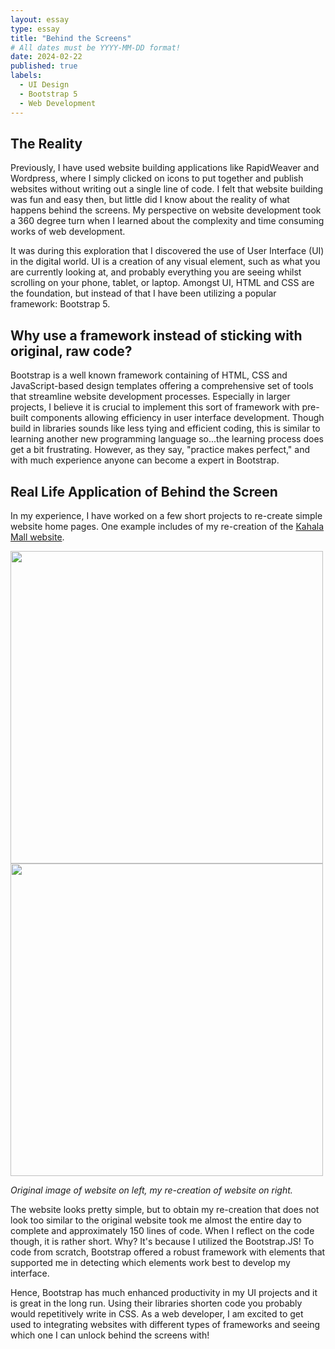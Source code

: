 ```yaml
---
layout: essay
type: essay
title: "Behind the Screens"
# All dates must be YYYY-MM-DD format!
date: 2024-02-22
published: true
labels:
  - UI Design
  - Bootstrap 5
  - Web Development
---
```



## The Reality

Previously, I have used website building applications like RapidWeaver and Wordpress, where I simply clicked on icons to put together and publish websites without writing out a single line of code. I felt that website building was fun and easy then, but little did I know about the reality of what happens behind the screens. My perspective on website development took a 360 degree turn when I learned about the complexity and time consuming works of web development.

It was during this exploration that I discovered the use of User Interface (UI) in the digital world. UI is a creation of any visual element, such as what you are currently looking at, and probably everything you are seeing whilst scrolling on your phone, tablet, or laptop. Amongst UI, HTML and CSS are the foundation, but instead of that I have been utilizing a popular framework: Bootstrap 5.

## Why use a framework instead of sticking with original, raw code?

Bootstrap is a well known framework containing of HTML, CSS and JavaScript-based design templates offering a comprehensive set of tools that streamline website development processes. Especially in larger projects, I believe it is crucial to implement this sort of framework with pre-built components allowing efficiency in user interface development. Though build in libraries sounds like less tying and efficient coding, this is similar to learning another new programming language so...the learning process does get a bit frustrating. However, as they say, "practice makes perfect," and with much experience anyone can become a expert in Bootstrap.

## Real Life Application of Behind the Screen

In my experience, I have worked on a few short projects to re-create simple website home pages. One example includes of my re-creation of the [Kahala Mall website](https://www.kahalamallcenter.com/).

<div class="text-center p-4">
    <img width="500px" src="../img/kahalamall.png">
    <img width="500px" src="../img/my-kahalamall.png">
</div>

*Original image of website on left, my re-creation of website on right.*

The website looks pretty simple, but to obtain my re-creation that does not look too similar to the original website took me almost the entire day to complete and approximately 150 lines of code. When I reflect on the code though, it is rather short. Why? It's because I utilized the Bootstrap.JS! To code from scratch, Bootstrap offered a robust framework with elements that supported me in detecting which elements work best to develop my interface. 

Hence, Bootstrap has much enhanced productivity in my UI projects and it is great in the long run. Using their libraries shorten code you probably would repetitively write in CSS. As a web developer, I am excited to get used to integrating websites with different types of frameworks and seeing which one I can unlock behind the screens with!
